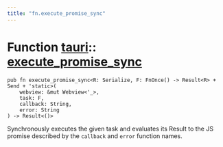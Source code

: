 ```yaml
---
title: "fn.execute_promise_sync"
---
```


# Function [tauri](/docs/api/rust/tauri/index.html)::​[execute_promise_sync](/docs/api/rust/tauri/)

    pub fn execute_promise_sync<R: Serialize, F: FnOnce() -> Result<R> + Send + 'static>(
        webview: &mut Webview<'_>, 
        task: F, 
        callback: String, 
        error: String
    ) -> Result<()>

Synchronously executes the given task and evaluates its Result to the JS promise described by the `callback` and `error` function names.
